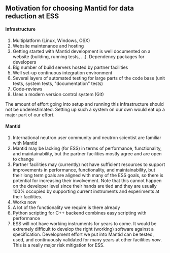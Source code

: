 ## Motivation for choosing Mantid for data reduction at ESS

#### Infrastructure

1. Multiplatform (Linux, Windows, OSX)
1. Website maintenance and hosting
1. Getting started with Mantid development is well documented on a website (building, running tests, ...). Dependency packages for developers
1. Big number of build servers hosted by partner facilities
1. Well set-up continuous integration environment
1. Several layers of automated testing for large parts of the code base (unit tests, system tests, "documentation" tests)
1. Code-reviews
1. Uses a modern version control system (Git)

The amount of effort going into setup and running this infrastructure should not be underestimated.
Setting up such a system on our own would eat up a major part of our effort.

#### Mantid

1. International neutron user community and neutron scientist are familiar with Mantid
1. Mantid may be lacking (for ESS) in terms of performance, functionality, and maintainability, but the partner facilities mostly agree and are open to change
1. Partner facilities may (currently) not have sufficient resources to support improvements in performance, functionality, and maintainability, but their long term goals are aligned with many of the ESS goals, so there is potential for increasing their involvement. Note that this cannot happen on the developer level since their hands are tied and they are usually 100% occupied by supporting current instruments and experiments at their facilities.
1. Works now
1. A lot of the functionality we require is there already
1. Python scripting for C++ backend combines easy scripting with performance
1. ESS will not have working instruments for years to come. It would be extremely difficult to develop the right (working) software against a specification. Development effort we put into Mantid can be tested, used, and continuously validated for many years at other facilities *now*. This is a really major risk mitigation for ESS.
